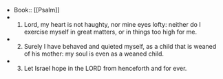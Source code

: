 - Book:: [[Psalm]]
- 1. Lord, my heart is not haughty, nor mine eyes lofty: neither do I exercise myself in great matters, or in things too high for me.
- 2. Surely I have behaved and quieted myself, as a child that is weaned of his mother: my soul is even as a weaned child.
- 3. Let Israel hope in the LORD from henceforth and for ever.
